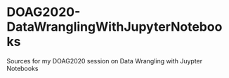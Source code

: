 # DOAG2020-DataWranglingWithJupyterNotebooks
Sources for my DOAG2020 session on Data Wrangling with Juypter Notebooks
